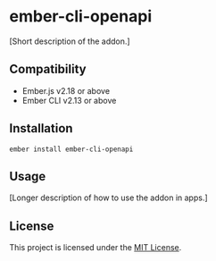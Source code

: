 ember-cli-openapi
==============================================================================

[Short description of the addon.]


Compatibility
------------------------------------------------------------------------------

* Ember.js v2.18 or above
* Ember CLI v2.13 or above


Installation
------------------------------------------------------------------------------

```
ember install ember-cli-openapi
```


Usage
------------------------------------------------------------------------------

[Longer description of how to use the addon in apps.]


License
------------------------------------------------------------------------------

This project is licensed under the [MIT License](LICENSE.md).
